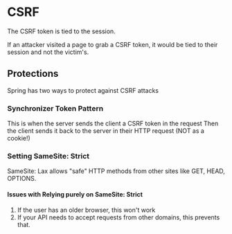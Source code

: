 # CSRF 

The CSRF token is tied to the session. 

If an attacker visited a page to grab a CSRF token, it would be tied to their session and not the victim's. 

## Protections

Spring has two ways to protect against CSRF attacks

### Synchronizer Token Pattern

This is when the server sends the client a CSRF token in the request
Then the client sends it back to the server in their HTTP request (NOT as a cookie!)

### Setting SameSite: Strict

SameSite: Lax allows "safe" HTTP methods from other sites like GET, HEAD, OPTIONS.

#### Issues with Relying purely on SameSite: Strict 

1. If the user has an older browser, this won't work
2. If your API needs to accept requests from other domains, this prevents that.
